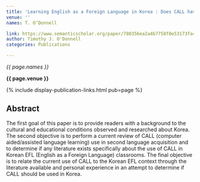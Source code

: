 ```yaml
---
title: 'Learning English as a Foreign Language in Korea : Does CALL have a place ?'
venue: ''
names: T. O’Donnell

link: https://www.semanticscholar.org/paper/780356ea2a4b7758f0e53173fa44357ab2ccb592
author: Timothy J. O'Donnell
categories: Publications

---
```


*{{ page.names }}*

**{{ page.venue }}**

{% include display-publication-links.html pub=page %}

## Abstract

The first goal of this paper is to provide readers with a background to the cultural and educational conditions observed and researched about Korea. The second objective is to perform a current review of CALL (computer aided/assisted language learning) use in second language acquisition and to determine if any literature exists specifically about the use of CALL in Korean EFL (English as a Foreign Language) classrooms. The final objective is to relate the current use of CALL to the Korean EFL context through the literature available and personal experience in an attempt to determine if CALL should be used in Korea.